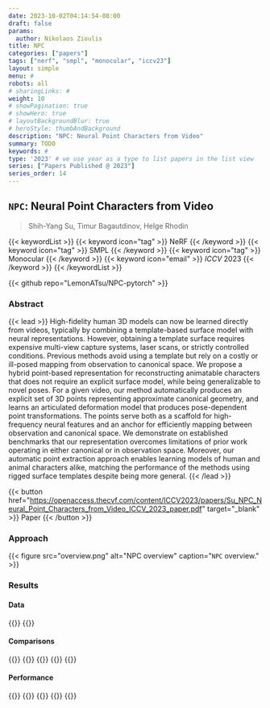 ```yaml
---
date: 2023-10-02T04:14:54-08:00
draft: false
params:
  author: Nikolaos Zioulis
title: NPC
categories: ["papers"]
tags: ["nerf", "smpl", "monocular", "iccv23"]
layout: simple
menu: #
robots: all
# sharingLinks: #
weight: 10
# showPagination: true
# showHero: true
# layoutBackgroundBlur: true
# heroStyle: thumbAndBackground
description: "NPC: Neural Point Characters from Video"
summary: TODO
keywords: #
type: '2023' # we use year as a type to list papers in the list view
series: ["Papers Published @ 2023"]
series_order: 14
---
```


## `NPC`: Neural Point Characters from Video

> Shih-Yang Su, Timur Bagautdinov, Helge Rhodin

{{< keywordList >}}
{{< keyword icon="tag" >}} NeRF {{< /keyword >}}
{{< keyword icon="tag" >}} SMPL {{< /keyword >}}
{{< keyword icon="tag" >}} Monocular {{< /keyword >}}
{{< keyword icon="email" >}} *ICCV* 2023 {{< /keyword >}}
{{< /keywordList >}}

{{< github repo="LemonATsu/NPC-pytorch" >}}

### Abstract
{{< lead >}}
High-fidelity human 3D models can now be learned directly from videos, typically by combining a template-based surface model with neural representations. However, obtaining a template surface requires expensive multi-view capture systems, laser scans, or strictly controlled conditions. Previous methods avoid using a template but rely on a costly or ill-posed mapping from observation to canonical space. We propose a hybrid point-based representation for reconstructing animatable characters that does not require an explicit surface model, while being generalizable to novel poses. For a given video, our method automatically produces an explicit set of 3D points representing approximate canonical geometry, and learns an articulated deformation model that produces pose-dependent point transformations. The points serve both as a scaffold for high-frequency neural features and an anchor for efficiently mapping between observation and canonical space. We demonstrate on established benchmarks that our representation overcomes limitations of prior work operating in either canonical or in observation space. Moreover, our automatic point extraction approach enables learning models of human and animal characters alike, matching the performance of the methods using rigged surface templates despite being more general.
{{< /lead >}}

{{< button href="https://openaccess.thecvf.com/content/ICCV2023/papers/Su_NPC_Neural_Point_Characters_from_Video_ICCV_2023_paper.pdf" target="_blank" >}}
Paper
{{< /button >}}

### Approach

{{< figure
    src="overview.png"
    alt="NPC overview"
    caption="`NPC` overview."
    >}}

### Results

#### Data
{{<badge label="test" message="ZJU_MOCAP" color="yellowgreen" logo="github" link="https://github.com/zju3dv/neuralbody/blob/master/INSTALL.md#zju-mocap-dataset" target="_blank">}}
{{<badge label="test" message="Human3.6M" color="critical" logo="link" link="http://vision.imar.ro/human3.6m/description.php" target="_blank">}}

#### Comparisons
{{<badge label="body--NeRF" message="NeuralBody" color="coral" logo="github" link="https://github.com/zju3dv/neuralbody" target="_blank">}}
{{<badge label="body--NeRF" message="AnimatableNeRF" color="cyan" logo="github" link="https://github.com/zju3dv/animatable_nerf" target="_blank">}}
{{<badge label="body--NeRF" message="TAVA" color="coral" logo="github" link="facebookresearch/tava" target="_blank">}}
{{<badge label="body--NeRF" message="ARAH" color="magenta" logo="github" link="https://github.com/taconite/arah-release" target="_blank">}}
{{<badge label="body--NeRF" message="DANBO" color="pink" logo="github" link="LemonATsu/DANBO-pytorch" target="_blank">}}

#### Performance
{{<badge label="train" message="12h" color="informational" logo="link" >}}
{{<badge label="train" message="RTX3080" color="informational" logo="link" >}}
{{<badge label="render" message="1000_x_1000" color="informational" logo="link" >}}
{{<badge label="render" message="V100" color="informational" logo="link" >}}
{{<badge label="render" message="7sec" color="informational" logo="link" >}}